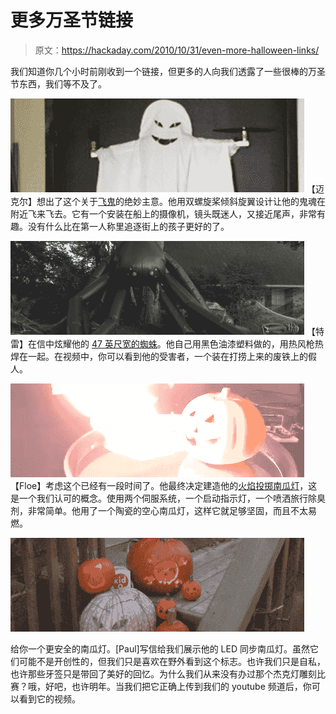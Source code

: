 # 更多万圣节链接

> 原文：<https://hackaday.com/2010/10/31/even-more-halloween-links/>

我们知道你几个小时前刚收到一个链接，但更多的人向我们透露了一些很棒的万圣节东西，我们等不及了。

![](img/65272ddb6caea32b3a21c32a874dc868.png "ghostfly")
【迈克尔】想出了这个关于[飞鬼](http://www.utahaerials.com/2010/10/evil-remote-controlled-ghost.html)的绝妙主意。他用双螺旋桨倾斜旋翼设计让他的鬼魂在附近飞来飞去。它有一个安装在船上的摄像机，镜头既迷人，又接近尾声，非常有趣。没有什么比在第一人称里追逐街上的孩子更好的了。

![](img/f407040e89971a4775291be497ed7f36.png "spider")
【特雷】在信中炫耀他的 [47 英尺宽的蜘蛛](http://s465.photobucket.com/albums/rr19/f00thead/?action=view&current=2010-10-31075337.mp4)。他自己用黑色油漆塑料做的，用热风枪热焊在一起。在视频中，你可以看到他的受害者，一个装在打捞上来的废铁上的假人。

![](img/93e9fd76d58313fc0ce46a99fcbc7be1.png "flame")
【Floe】考虑这个已经有一段时间了。他最终决定建造他的[火焰投掷南瓜灯](http://www.youtube.com/watch?v=uJUNdIPfwbQ)，这是一个我们认可的概念。使用两个伺服系统，一个启动指示灯，一个喷洒旅行除臭剂，非常简单。他用了一个陶瓷的空心南瓜灯，这样它就足够坚固，而且不太易燃。

![](img/de4648ac03684b5f078c567ec88f05c2.png "ledjack")

给你一个更安全的南瓜灯。[Paul]写信给我们展示他的 LED 同步南瓜灯。虽然它们可能不是开创性的，但我们只是喜欢在野外看到这个标志。也许我们只是自私，也许那些牙签只是带回了美好的回忆。为什么我们从来没有办过那个杰克灯雕刻比赛？哦，好吧，也许明年。当我们把它正确上传到我们的 youtube 频道后，你可以看到它的视频。